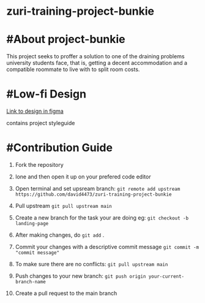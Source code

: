 # zuri-training-project-bunkie
<h1>#About project-bunkie</h1>

This project seeks to proffer a solution to one of the draining problems university students face, that is, getting a decent accommodation and a compatible roommate to live with to split room costs. 

<h1>#Low-fi Design</h1>

<a href="https://www.figma.com/file/Sbh1zuCFAzera1yIHYVz6K/Project-Bunkie?node-id=0%3A1">Link to design in figma<a/>
  
contains project styleguide

<h1>#Contribution Guide</h1>

1. Fork the repository
  
1. lone and then open it up on your prefered code editor
  
1. Open terminal and set upsream branch: `git remote add upstream https://github.com/david4473/zuri-training-project-bunkie`
  
1. Pull upstream `git pull upstream main`
  
1. Create a new branch for the task your are doing eg: `git checkout -b landing-page`
  
1. After making changes, do `git add` .
  
1. Commit your changes with a descriptive commit message `git commit -m "commit message"`
  
1. To make sure there are no conflicts: `git pull upstream main`
  
1. Push changes to your new branch: `git push origin your-current-branch-name`
  
1. Create a pull request to the main branch 
